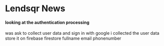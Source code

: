 # Lendsqr News



#### looking at the authentication processing
 was ask to collect user data and sign in with google 
 i collected the user data store it on firebase firestore
    fullname 
    email
    phonenumber 


